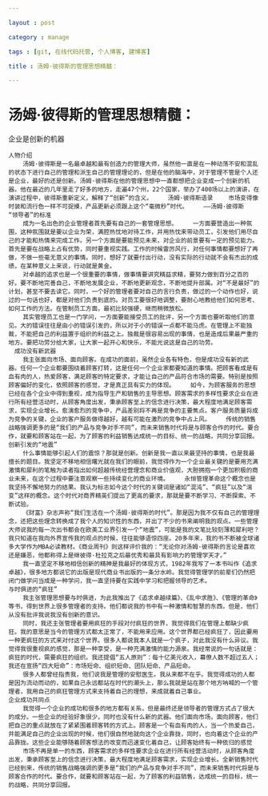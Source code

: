 ```yaml
---

layout : post

category : manage

tags : [git, 在线代码托管, 个人博客, 建博客]

title : 汤姆·彼得斯的管理思想精髓：

---
```


# 汤姆·彼得斯的管理思想精髓：
企业是创新的机器


    人物介绍 
        汤姆·彼得斯是一名最卓越和最有创造力的管理大师，虽然他一直是在一种动荡不安和混乱的状态下进行自己的管理和派生自己的管理理论的，但是在他的脑海中，对于管理不管是个人还是企业，最好的还是创新。汤姆·彼得斯在他的管理思想中一直都想把企业变成一个创新的机器。他在最近的几年里走了好多的地方，走遍47个州，22个国家，举办了400场以上的演讲，在演讲过程中，彼得斯重新定义，解释了“创新”的含义。 　　汤姆·彼得斯语录 　　市场变得像时装和流行色一样不可捉摸，产品更新必须跟上这个“毫微秒”时代。 　　——汤姆·彼得斯 
    “领导者”的标准 
        成为一名出色的企业管理者首先要有自己的一套管理思想。 　　一方面要营造出一种氛围，这种氛围就是要以企业为荣，满腔热忱地对待工作，并用热忱来带动员工，引发他们用尽自己的才能和热情来完成工作。另一个方面是要能预见未来，对企业的前景要有一定的预见能力。首先是要在战略上占有优势，同时要重视实践。工作的时候雷厉风行，对任何事情都要想好了再做，不做一些毫无意义的事情。同时，想好了就要付出行动，没有实际的行动就不会有杰出的成绩，在某种意义上来说，行动就是黄金。 
        对卓越的追求也是一个很重要的事情，做事情要讲究精益求精，要努力做到百分之百的好。要不断地完善自己，不断地发展企业，不断地更新观念，不断地提升部属。对“不是最好”的计划，甚至不要去读它。同时，一个好的管理者要对自己的言行负责，做过的一个动作也好，说过的一句话也好，都是对他们负责到底的。对员工要很好地调整，要耐心地教给他们如何思考、如何工作的方法。在管制员工方面，最初比较强硬，继而稍微放松。 
        其实管理员工也是一门学问，一方面要能接受员工的批评，另一个方面也要听取他们的意见。大的错误往往是由小的错误引发的，所以对于小的错误一点都不能马虎。在管理上不能独裁，不能把自己的利益置于组织的利益之上。独裁是很容易出现的事情，也是造成后果最严重的地方。要把功劳分给大家，让大家一起开心和快乐，不能光说这是自己的功劳。 
    　成功没有新武器 
        我主张面向市场、面向顾客。在成功的面前，虽然企业各有特色，但是成功没有新的武器。任何一个企业都要围绕着顾客打转，这是任何一个企业家都要知道的事情。把顾客看成是有血有肉的人，热爱顾客，满足顾客的特定要求，才能让自己的产品符合市场的需要。特别是按照顾客偏好的变化，依照顾客的感觉，才是真正具有实力的体现。 　　如今，为顾客服务的思想已经在各个企业中得到重视，成为指导生产和销售的主导思想。顾客需求的多样性要求企业在进行所有经营活动时，从顾客角度出发，秉承顾客至上的信念进行决策，最大程度地满足顾客需求，实现企业增长。愈演愈烈的竞争中，产品差别将不再是竞争的主要焦点。客户服务质量将成为竞争的关键，企业的客户服务做得越好，越有可能在激烈的竞争中占上风。 　　传统的销售战略强调更多的是“我们的产品与竞争对手不同”，而未来销售时代将是与顾客合作的时代。要合作，就要和顾客站在一起，为了顾客的利益销售达成统一的目标、统一的战略，共同分享回报。　　　 
    创新引发的“地震” 
        什么事情能够引起人们的震惊？那就是创新。创新是我一直以来最坚持的事情，也是我最擅长的题目。我坚定不移地相信曙光就在我们的眼前，我觉得作为一个企业最关键的是要用充满激情和犀利的笔触为读者指出如何超越传统经营理念和商业价值观，大胆拥抱一个更加积极的商业未来，在这个过程中要注意观察一些持续变化的商业环境。 　　永恒管理革命这个概念也是我坚持不懈地努力的结果。我认为标志如今这个时代的关键词是诸如“混沌”、“疯狂”以及“湍变”这样的概念。这个时代对商界精英们提出了更高的要求，那就是要不断学习、不断探索、不断试验。 
        《财富》杂志声称“我们生活在一个汤姆·彼得斯的时代”。那是因为我不仅有自己的管理理念，还把这些理念转换成了我个人的知识性的东西，并出了不少的书来阐明我的观点。一些管理大师说我的每一次出书都会在欧美工业界引发一个“地震”，可能是我的文笔比较刻薄和犀利吧？我只知道在我向外界宣传我的观点的时候，往往能够语惊四座。20多年来，我的书不断被全球诸多大学作为MBA必读教材。《商业周刊》则这样评价我的：“无论你对汤姆·彼得斯的言论是喜欢还是嫌恶，他都称得上是继彼得·杜拉克之后最优秀和最具有影响力的管理学天才。” 
        我一直坚定不移地相信创新的精神是我最好的体现方式，1982年我写了一本书叫作《追求卓越》，很多地方都说它的出版是现代商业书出版的一条分水岭。我觉得管理学的前辈们仍然把闭门做学问当成是一种学问，我一直坚持要在实践中学习和把握领导的艺术。 
    与时俱进的“疯狂” 
        我主张管理思想要与时俱进，为此我推出了《追求卓越续篇》、《乱中求胜》、《管理的革命》等书，得到世界上很多管理者的支持。他们都说我的书中有一种激情和智慧的东西，但是，他们从没有批评我说我没有创新的意识。 
        同时，我还主张管理者要用疯狂的手段对付疯狂的世界，我觉得我们在管理上都缺少疯狂。我的意思是当今的管理方式都太正常了，不能用来应用。这个世界都已经疯狂了，因此要用一种更疯狂的方式来对付这个世界。很多人都说我本人就是一个疯子，对此我没有什么异议。我觉得我很重视疯的感觉，那是一种享受，是一种充满激情的能力源泉。我经常说的一句话就是：疯狂的时代，需要疯狂的组织。我还提倡“五人原则”：每十亿美元收入，幕僚人数不超过五人；我还在宣扬“四大短命”：市场短命、组织短命、团队短命、产品短命。 
        很多人都曾经指责我，他们说我是管理的安慰医生。我从来都不在乎。我觉得成功的人都是因为流动而动的，如果自己永远都站在时代的潮头上，那么我就是站在那个地方呐喊的一个管理者，我用自己的疯狂管理方式来支持着自己的理想，来成就着自己事业。 
    企业成功共同点 
        我觉得一个企业的成功和很多的地方都有关系，但是最终还是领导者的管理方式占了很大的成分。一些企业的经验好象很少，同时也没有什么新的武器。他们面向市场，面向顾客，他们把自己的重点就放在了紧紧围着顾客转的方式上。顾客是一个有血有肉的人，当一个热爱自己，并能满足自己的企业出现的时候，他们很自然地就向这个企业靠拢，同时，也向着这个企业的产品靠拢。这些企业能够随着顾客想法的改变而迅速变化着自己，让顾客始终有一种依归的感觉
        市场不再是单一的东西，顾客需求的多样性要求企业在进行所有经营活动时，从顾客角度出发，秉承顾客至上的信念进行决策，最大程度地满足顾客需求，实现企业增长。全新销售时代已经到来，传统的销售战略强调的更多是“我们的产品与竞争对手不同”，而未来销售时代将是与顾客合作的时代。要合作，就要和顾客站在一起，为了顾客的利益销售，达成统一的目标，统一的战略，共同分享回报。　　 
